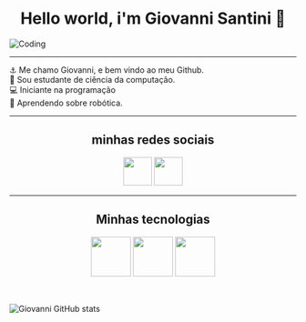 

<center><h1> Hello world, i'm Giovanni Santini 👋</h1> </center>

![Coding](https://i.pinimg.com/564x/da/8d/28/da8d287d2cf4941ed9f77b4c9e60225f.jpg)
<hr>

⚓ Me chamo Giovanni, e bem vindo ao meu Github.<br>
💬 Sou estudante de ciência da computação.<br>
💻 Iniciante na programação<br>
🤖 Aprendendo sobre robótica.

-----------

<center>
<h2> minhas redes sociais</h2>

<a href="https://www.linkedin.com/in/giovanni-santini-b25371164/"><img src="https://cdn.jsdelivr.net/gh/devicons/devicon@latest/icons/linkedin/linkedin-original.svg" heigh="50px" width="50px"/></a>
<a href="https://www.instagram.com/giodev.exe?igsh=cmhvb3hobWp1cnJ3"><img src="https://d3sxshmncs10te.cloudfront.net/icon/free/svg/1583142.svg?token=eyJhbGciOiJoczI1NiIsImtpZCI6ImRlZmF1bHQifQ__.eyJpc3MiOiJkM3N4c2htbmNzMTB0ZS5jbG91ZGZyb250Lm5ldCIsImV4cCI6MTcxMTA0NjU4NCwicSI6bnVsbCwiaWF0IjoxNzEwNzg3Mzg0fQ__.fb487d9cf97c18dad16dbdda4888447afbdf5eb03c90f593ca61b5ec20dd0065" heigh="50px" width="50px"/></a>
</center>
<hr>


<h2 align="center">Minhas tecnologias</h2>

<p align="center">
<img src="https://cdn.jsdelivr.net/gh/devicons/devicon@latest/icons/html5/html5-plain-wordmark.svg" heigh="70px" width="70px"/>
<img src="https://cdn.jsdelivr.net/gh/devicons/devicon@latest/icons/css3/css3-plain-wordmark.svg" heigh="70px" width="70px"/>
<img src="https://cdn.jsdelivr.net/gh/devicons/devicon@latest/icons/javascript/javascript-plain.svg" heigh="70px" width="70px"/>


</p>
<br>

![Giovanni GitHub stats](https://github-readme-stats.vercel.app/api?username=giovanni&show_icons=true&theme=dracula)


<!--
**giosantini/giosantini** is a ✨ _special_ ✨ repository because its `README.md` (this file) appears on your GitHub profile.

Here are some ideas to get you started:

- 🔭 I’m currently working on ...
- 🌱 I’m currently learning ...
- 👯 I’m looking to collaborate on ...
- 🤔 I’m looking for help with ...
- 💬 Ask me about ...
- 📫 How to reach me: ...
- 😄 Pronouns: ...
- ⚡ Fun fact: ...
-->
